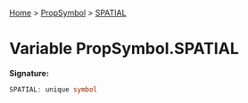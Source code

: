 [Home](../../../index.md) &gt; [PropSymbol](../../propsymbol.md) &gt; [SPATIAL](./spatial.md)

# Variable PropSymbol.SPATIAL


<b>Signature:</b>

```typescript
SPATIAL: unique symbol
```

